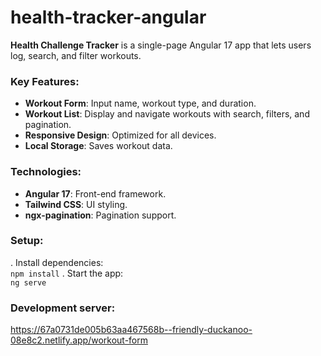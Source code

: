 # health-tracker-angular
**Health Challenge Tracker** is a single-page Angular 17 app that lets users log, search, and filter workouts.

### Key Features:
- **Workout Form**: Input name, workout type, and duration.
- **Workout List**: Display and navigate workouts with search, filters, and pagination.
- **Responsive Design**: Optimized for all devices.
- **Local Storage**: Saves workout data.

### Technologies:
- **Angular 17**: Front-end framework.
- **Tailwind CSS**: UI styling.
- **ngx-pagination**: Pagination support.

### Setup:
. Install dependencies:  
   `npm install`
. Start the app:  
   `ng serve`

  
 ### Development server:
   https://67a0731de005b63aa467568b--friendly-duckanoo-08e8c2.netlify.app/workout-form
